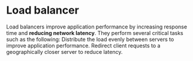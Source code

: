 # Load balancer

Load balancers improve application performance by increasing response time and **reducing network latency**. They perform several critical tasks such as the following: Distribute the load evenly between servers to improve application performance. Redirect client requests to a geographically closer server to reduce latency.
